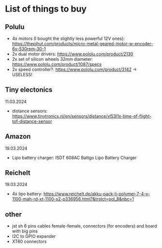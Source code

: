 # List of things to buy

## Polulu

- 4x motors (I bought the slightly less powerful 12V ones): https://thepihut.com/products/micro-metal-geared-motor-w-encoder-6v-530rpm-30-1
- 2x dual motor drivers: https://www.pololu.com/product/2130
- 2x set of silicon wheels 32mm diameter: https://www.pololu.com/product/1087/specs
- 2x speed controller?: https://www.pololu.com/product/3142 -> USELESS!

## Tiny electonics

11.03.2024

- distance sensors: https://www.tinytronics.nl/en/sensors/distance/vl53l1x-time-of-flight-tof-distance-sensor

## Amazon

19.03.2024

- Lipo battery charger: ISDT 608AC Battgo Lipo Battery Charger

## Reichelt

19.03.2024

- 4x lipo battery: https://www.reichelt.de/akku-pack-li-polymer-7-4-v-1100-mah-rd-xt-1100-s2-p336956.html?&trstct=pol_8&nbc=1

## other

- jst sh 6 pins cables female-female, connectors (for encoders) and board with big pins
- I2C to GPIO expander
- XT60 connectors
